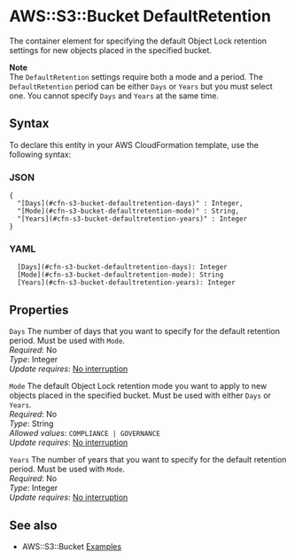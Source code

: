# AWS::S3::Bucket DefaultRetention<a name="aws-properties-s3-bucket-defaultretention"></a>

The container element for specifying the default Object Lock retention settings for new objects placed in the specified bucket\.

**Note**  
The `DefaultRetention` settings require both a mode and a period\.
The `DefaultRetention` period can be either `Days` or `Years` but you must select one\. You cannot specify `Days` and `Years` at the same time\.

## Syntax<a name="aws-properties-s3-bucket-defaultretention-syntax"></a>

To declare this entity in your AWS CloudFormation template, use the following syntax:

### JSON<a name="aws-properties-s3-bucket-defaultretention-syntax.json"></a>

```
{
  "[Days](#cfn-s3-bucket-defaultretention-days)" : Integer,
  "[Mode](#cfn-s3-bucket-defaultretention-mode)" : String,
  "[Years](#cfn-s3-bucket-defaultretention-years)" : Integer
}
```

### YAML<a name="aws-properties-s3-bucket-defaultretention-syntax.yaml"></a>

```
  [Days](#cfn-s3-bucket-defaultretention-days): Integer
  [Mode](#cfn-s3-bucket-defaultretention-mode): String
  [Years](#cfn-s3-bucket-defaultretention-years): Integer
```

## Properties<a name="aws-properties-s3-bucket-defaultretention-properties"></a>

`Days`  <a name="cfn-s3-bucket-defaultretention-days"></a>
The number of days that you want to specify for the default retention period\. Must be used with `Mode`\.  
*Required*: No  
*Type*: Integer  
*Update requires*: [No interruption](https://docs.aws.amazon.com/AWSCloudFormation/latest/UserGuide/using-cfn-updating-stacks-update-behaviors.html#update-no-interrupt)

`Mode`  <a name="cfn-s3-bucket-defaultretention-mode"></a>
The default Object Lock retention mode you want to apply to new objects placed in the specified bucket\. Must be used with either `Days` or `Years`\.  
*Required*: No  
*Type*: String  
*Allowed values*: `COMPLIANCE | GOVERNANCE`  
*Update requires*: [No interruption](https://docs.aws.amazon.com/AWSCloudFormation/latest/UserGuide/using-cfn-updating-stacks-update-behaviors.html#update-no-interrupt)

`Years`  <a name="cfn-s3-bucket-defaultretention-years"></a>
The number of years that you want to specify for the default retention period\. Must be used with `Mode`\.  
*Required*: No  
*Type*: Integer  
*Update requires*: [No interruption](https://docs.aws.amazon.com/AWSCloudFormation/latest/UserGuide/using-cfn-updating-stacks-update-behaviors.html#update-no-interrupt)

## See also<a name="aws-properties-s3-bucket-defaultretention--seealso"></a>
+ AWS::S3::Bucket [Examples](https://docs.aws.amazon.com/AWSCloudFormation/latest/UserGuide/aws-properties-s3-bucket.html#aws-properties-s3-bucket--examples)

